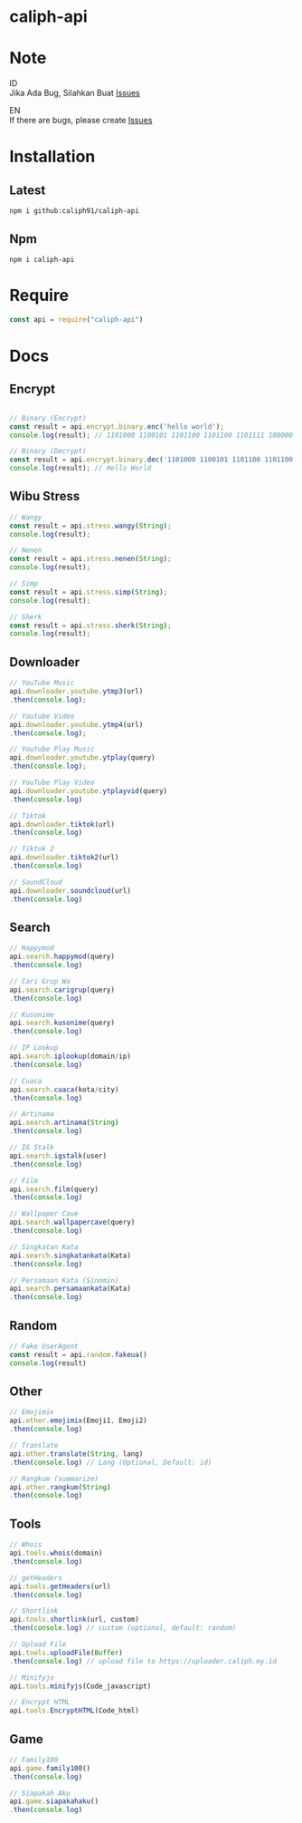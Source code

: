 # caliph-api

# Note
ID</br>
Jika Ada Bug, Silahkan Buat [Issues](https://github.com/Caliph91/caliph-api/issues/new)

EN</br>
If there are bugs, please create [Issues](https://github.com/Caliph91/caliph-api/issues/new)


# Installation

## Latest
`npm i github:caliph91/caliph-api`

## Npm 
`npm i caliph-api`

# Require
```js
const api = require("caliph-api")
```

# Docs

## Encrypt
```js

// Binary (Encrypt) 
const result = api.encrypt.binary.enc('hello world');
console.log(result); // 1101000 1100101 1101100 1101100 1101111 100000 1110111 1101111 1110010 1101100 1100100

// Binary (Decrypt)
const result = api.encrypt.binary.dec('1101000 1100101 1101100 1101100 1101111 100000 1110111 1101111 1110010 1101100 1100100');
console.log(result); // Hello World


```


## Wibu Stress
```js
// Wangy 
const result = api.stress.wangy(String);
console.log(result);

// Nenen
const result = api.stress.nenen(String);
console.log(result);

// Simp
const result = api.stress.simp(String);
console.log(result);

// Sherk 
const result = api.stress.sherk(String);
console.log(result);
```

## Downloader 
```js
// YouTube Music
api.downloader.youtube.ytmp3(url)
.then(console.log);

// Youtube Video 
api.downloader.youtube.ytmp4(url)
.then(console.log);

// Youtube Play Music
api.downloader.youtube.ytplay(query)
.then(console.log);

// YouTube Play Video
api.downloader.youtube.ytplayvid(query)
.then(console.log)

// Tiktok
api.downloader.tiktok(url)
.then(console.log)

// Tiktok 2 
api.downloader.tiktok2(url)
.then(console.log)

// SoundCloud 
api.downloader.soundcloud(url)
.then(console.log)
```

## Search 
```js
// Happymod
api.search.happymod(query)
.then(console.log)

// Cari Grup Wa
api.search.carigrup(query)
.then(console.log)

// Kusonime
api.search.kusonime(query)
.then(console.log)

// IP Lookup
api.search.iplookup(domain/ip)
.then(console.log)

// Cuaca
api.search.cuaca(kota/city)
.then(console.log)

// Artinama
api.search.artinama(String)
.then(console.log)

// IG Stalk
api.search.igstalk(user)
.then(console.log)

// Film
api.search.film(query)
.then(console.log)

// Wallpaper Cave
api.search.wallpapercave(query)
.then(console.log)

// Singkatan Kata
api.search.singkatankata(Kata)
.then(console.log)

// Persamaan Kata (Sinomin)
api.search.persamaankata(Kata)
.then(console.log)
```

## Random
```js
// Fake UserAgent
const result = api.random.fakeua()
console.log(result)
```

## Other
```js
// Emojimix
api.other.emojimix(Emoji1, Emoji2)
.then(console.log)

// Translate
api.other.translate(String, lang)
.then(console.log) // Lang (Optional, Default: id)

// Rangkum (summarize)
api.other.rangkum(String)
.then(console.log)
```

## Tools
```js
// Whois
api.tools.whois(domain)
.then(console.log)

// getHeaders 
api.tools.getHeaders(url)
.then(console.log)

// Shortlink
api.tools.shortlink(url, custom)
.then(console.log) // custom (optional, default: random)

// Upload File
api.tools.uploadFile(Buffer)
.then(console.log) // upload file to https://uploader.caliph.my.id

// Minifyjs
api.tools.minifyjs(Code_javascript)

// Encrypt HTML
api.tools.EncryptHTML(Code_html)
```

## Game
```js
// Family100
api.game.family100()
.then(console.log)

// Siapakah Aku
api.game.siapakahaku()
.then(console.log)
```
